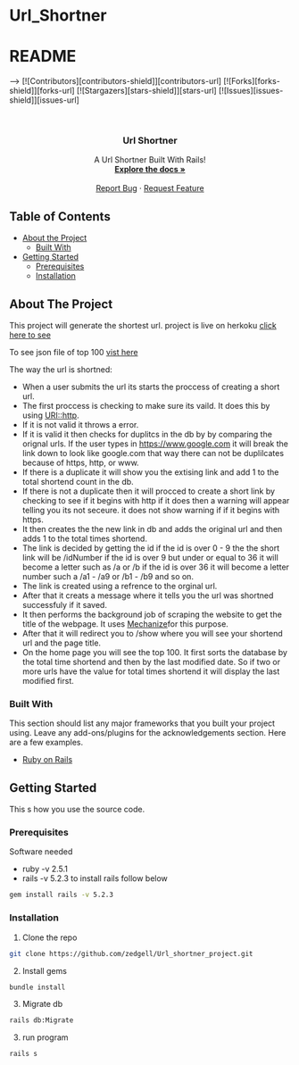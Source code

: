 # Url_Shortner
# README
-->
[![Contributors][contributors-shield]][contributors-url]
[![Forks][forks-shield]][forks-url]
[![Stargazers][stars-shield]][stars-url]
[![Issues][issues-shield]][issues-url]


<!-- PROJECT LOGO -->
<br />
<p align="center">
  <h3 align="center">Url Shortner</h3>

  <p align="center">
    A Url Shortner Built With Rails!
    <br />
    <a href="https://github.com/othneildrew/Best-README-Template"><strong>Explore the docs »</strong></a>
    <br />
    <br />
    <a href="https://github.com/zedgell/Url_shortner_project/issues">Report Bug</a>
    ·
    <a href="https://github.com/zedgell/Url_shortner_project/issues">Request Feature</a>
  </p>
</p>



<!-- TABLE OF CONTENTS -->
## Table of Contents

* [About the Project](#about-the-project)
  * [Built With](#built-with)
* [Getting Started](#getting-started)
  * [Prerequisites](#prerequisites)
  * [Installation](#installation)



<!-- ABOUT THE PROJECT -->
## About The Project

This project will generate the shortest url. project is live on herkoku [click here to see](https://url-shortener-zedgell.herokuapp.com/)

To see json file of top 100 [vist here](https://url-shortener-zedgell.herokuapp.com/top.json)

The way the url is shortned:
* When a user submits the url its starts the proccess of creating a short url.
* The first proccess is checking to make sure its vaild. It does this by using [URI::http](https://docs.ruby-lang.org/en/2.1.0/URI.html).
* If it is not valid it throws a error.
* If it is valid it then checks for duplitcs in the db by by comparing the orignal urls. If the user types in https://www.google.com it will break the link down to look like google.com that way there can not be duplilcates because of https, http, or www.
* If there is a duplicate it will show you the extising link and add 1 to the total shortend count in the db.
* If there is not a duplicate then it will procced to create a short link by checking to see if it begins with http if it does then a warning will appear telling you its not seceure. it does not show warning if if it begins with https.
* It then creates the the new link in db and adds the original url and then adds 1 to the total times shortend.
* The link is decided by getting the id if the id is over 0 - 9 the the short link will be /idNumber if the id is over 9 but under or equal to 36 it will become a letter such as /a or /b if the id is over 36 it will become a letter number such a /a1 - /a9 or /b1 - /b9 and so on.
* The link is created using a refrence to the orginal url.
* After that it creats a message where it tells you the url was shortned successfuly if it saved.
* It then performs the background job of scraping the website to get the title of the webpage. It uses [Mechanize](https://www.rubydoc.info/github/sparklemotion/mechanize/master)for this purpose.
* After that it will redirect you to /show where you will see your shortend url and the page title.
* On the home page you will see the top 100. It first sorts the database by the total time shortend and then by the last modified date. So if two or more urls have the value for total times shortend it will display the last modified first.

### Built With
This section should list any major frameworks that you built your project using. Leave any add-ons/plugins for the acknowledgements section. Here are a few examples.
* [Ruby on Rails](https://rubyonrails.org/)



<!-- GETTING STARTED -->
## Getting Started

This s how you use the source code.

### Prerequisites

Software needed
* ruby -v 2.5.1
* rails -v 5.2.3
to install rails follow below
```sh
gem install rails -v 5.2.3
```

### Installation

1. Clone the repo
```sh
git clone https://github.com/zedgell/Url_shortner_project.git
```
2. Install gems
```sh
bundle install
```
3. Migrate db
```sh
rails db:Migrate
```
3. run program
```sh
rails s
```
